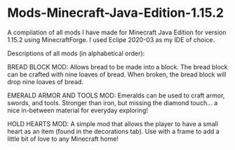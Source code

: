 # Mods-Minecraft-Java-Edition-1.15.2
A compilation of all mods I have made for Minecraft Java Edition 
for version 1.15.2 using MinecraftForge. I used Eclipe 2020-03
as my IDE of choice.

Descriptions of all mods (in alphabetical order):

BREAD BLOCK MOD:
Allows bread to be made into a block. The bread block can be 
crafted with nine loaves of bread. When broken, the bread 
block will drop nine loaves of bread. 

EMERALD ARMOR AND TOOLS MOD:
Emeralds can be used to craft armor, swords, and tools. Stronger than iron, but missing the diamond touch... a nice in-between material for everyday exploring!

HOLD HEARTS MOD:
A simple mod that allows the player to have a small heart as an 
item (found in the decorations tab). Use with a frame to add a 
little bit of love to any Minecraft home!
